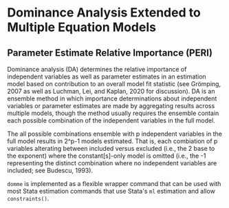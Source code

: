 # Dominance Analysis Extended to Multiple Equation Models
## Parameter Estimate Relative Importance (PERI)

Dominance analysis (DA) determines the relative importance of independent variables as well as parameter estimates in an estimation model based on contribution to an overall model fit statistic (see Grömping, 2007 as well as Luchman, Lei, and Kaplan, 2020 for discussion).  DA is an ensemble method in which importance determinations about independent variables or parameter estimates are made by aggregating results across multiple models, though the method usually requires the ensemble contain each possible combination of the independent variables in the full model.  

The all possible combinations ensemble with p independent variables in the full model results in 2^p-1 models estimated.  That is, each combiation of p variables alterating between included versus excluded (i.e., the 2 base to the exponent) where the constant[s]-only model is omitted (i.e., the -1 representing the distinct combination where no independent variables are included; see Budescu, 1993).

`domme` is implemented as a flexible wrapper command that can be used with most Stata estimation commands that use Stata's `ml` estimation and allow `constraints()`.
